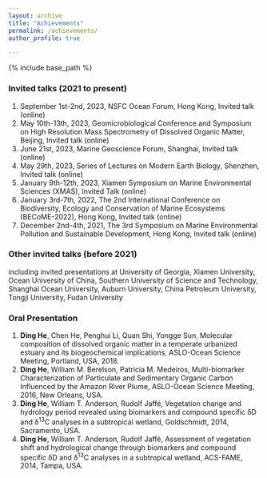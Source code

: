 ```yaml
---
layout: archive
title: "Achievements"
permalink: /achievements/
author_profile: true

---
```


{% include base_path %}

### Invited talks (2021 to present)
1.	September 1st-2nd, 2023, NSFC Ocean Forum, Hong Kong, Invited talk (online)
2.	May 10th-13th, 2023, Geomicrobiological Conference and Symposium on High Resolution Mass Spectrometry of Dissolved Organic Matter, Beijing, Invited talk (online)
3.	June 21st, 2023, Marine Geoscience Forum, Shanghai, Invited talk (online)
4.	May 29th, 2023, Series of Lectures on Modern Earth Biology, Shenzhen, Invited talk (online)
5.	January 9th-12th, 2023, Xiamen Symposium on Marine Environmental Sciences (XMAS), Invited Talk (online)
6.	January 3rd-7th, 2022, The 2nd International Conference on Biodiversity, Ecology and Conservation of Marine Ecosystems (BECoME-2022), Hong Kong, Invited talk (online)
7.	December 2nd-4th, 2021, The 3rd Symposium on Marine Environmental Pollution and Sustainable Development, Hong Kong, Invited talk (online)

### Other invited talks (before 2021)
including invited presentations at University of Georgia, Xiamen University, Ocean University of China, Southern University of Science and Technology, Shanghai Ocean University, Auburn University, China Petroleum University, Tongji University, Fudan University

### Oral Presentation
1.	**Ding He**, Chen He, Penghui Li, Quan Shi, Yongge Sun, Molecular composition of dissolved organic matter in a temperate urbanized estuary and its biogeochemical implications, ASLO-Ocean Science Meeting, Portland, USA, 2018.
2.	**Ding He**, William M. Berelson, Patricia M. Medeiros, Multi-biomarker Characterization of Particulate and Sedimentary Organic Carbon Influenced by the Amazon River Plume, ASLO-Ocean Science Meeting, 2016, New Orleans, USA.
3.	**Ding He**, William T. Anderson, Rudolf Jaffé, Vegetation change and hydrology period revealed using biomarkers and compound specific δD and δ<sup>13</sup>C analyses in a subtropical wetland, Goldschmidt, 2014, Sacramento, USA.
4.	**Ding He**, William T. Anderson, Rudolf Jaffé, Assessment of vegetation shift and hydrological change through biomarkers and compound specific δD and δ<sup>13</sup>C analyses in a subtropical wetland, ACS-FAME, 2014, Tampa, USA.


